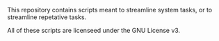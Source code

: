 This repository contains scripts meant to streamline system tasks, or to streamline repetative tasks.

All of these scripts are licenseed under the GNU License v3.
